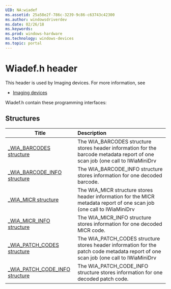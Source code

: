 ```yaml
---
UID: NA:wiadef
ms.assetid: 25a58e2f-786c-3239-9c86-c63743c42300
ms.author: windowsdriverdev
ms.date: 02/26/18
ms.keywords: 
ms.prod: windows-hardware
ms.technology: windows-devices
ms.topic: portal
---
```


# Wiadef.h header



This header is used by Imaging devices. For more information, see
- [Imaging devices](../_image/index.md)

Wiadef.h contain these programming interfaces:


## Structures

| Title   | Description   |
| ---- |:---- |
| [_WIA_BARCODES structure](ns-wiadef-_wia_barcodes.md) | The WIA_BARCODES structure stores header information for the barcode metadata report of one scan job (one call to IWiaMiniDrv |
| [_WIA_BARCODE_INFO structure](ns-wiadef-_wia_barcode_info.md) | The WIA_BARCODE_INFO structure stores information for one decoded barcode. |
| [_WIA_MICR structure](ns-wiadef-_wia_micr.md) | The WIA_MICR structure stores header information for the MICR metadata report of one scan job (one call to IWiaMiniDrv |
| [_WIA_MICR_INFO structure](ns-wiadef-_wia_micr_info.md) | The WIA_MICR_INFO structure stores information for one decoded MICR code. |
| [_WIA_PATCH_CODES structure](ns-wiadef-_wia_patch_codes.md) | The WIA_PATCH_CODES structure stores header information for the patch code metadata report of one scan job (one call to IWiaMiniDrv |
| [_WIA_PATCH_CODE_INFO structure](ns-wiadef-_wia_patch_code_info.md) | The WIA_PATCH_CODE_INFO structure stores information for one decoded patch code. |
